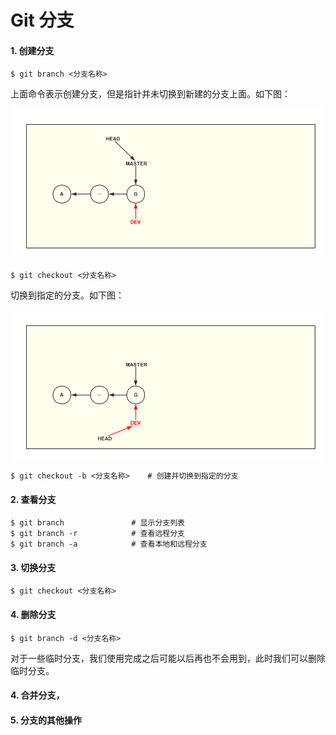 # Git 分支

#### 1. 创建分支

```shell
$ git branch <分支名称>
```

上面命令表示创建分支，但是指针并未切换到新建的分支上面。如下图：

![git_branch_02](../images/git_branch_02.png)

```shell
$ git checkout <分支名称>
```

切换到指定的分支。如下图：

![git_branch_03](../images/git_branch_03.png)

```shell
$ git checkout -b <分支名称>    # 创建并切换到指定的分支
```

#### 2. 查看分支

```shell
$ git branch               # 显示分支列表
$ git branch -r            # 查看远程分支
$ git branch -a            # 查看本地和远程分支
```

#### 3. 切换分支

```shell
$ git checkout <分支名称>
```

#### 4. 删除分支

```shell
$ git branch -d <分支名称>
```

对于一些临时分支，我们使用完成之后可能以后再也不会用到，此时我们可以删除临时分支。

#### 4. 合并分支，



#### 5. 分支的其他操作

